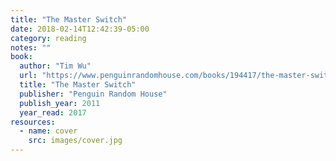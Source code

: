 ```yaml
---
title: "The Master Switch"
date: 2018-02-14T12:42:39-05:00
category: reading
notes: ""
book:
  author: "Tim Wu"
  url: "https://www.penguinrandomhouse.com/books/194417/the-master-switch-by-tim-wu/9780307390998"
  title: "The Master Switch"
  publisher: "Penguin Random House"
  publish_year: 2011
  year_read: 2017
resources:
  - name: cover
    src: images/cover.jpg
---
```


